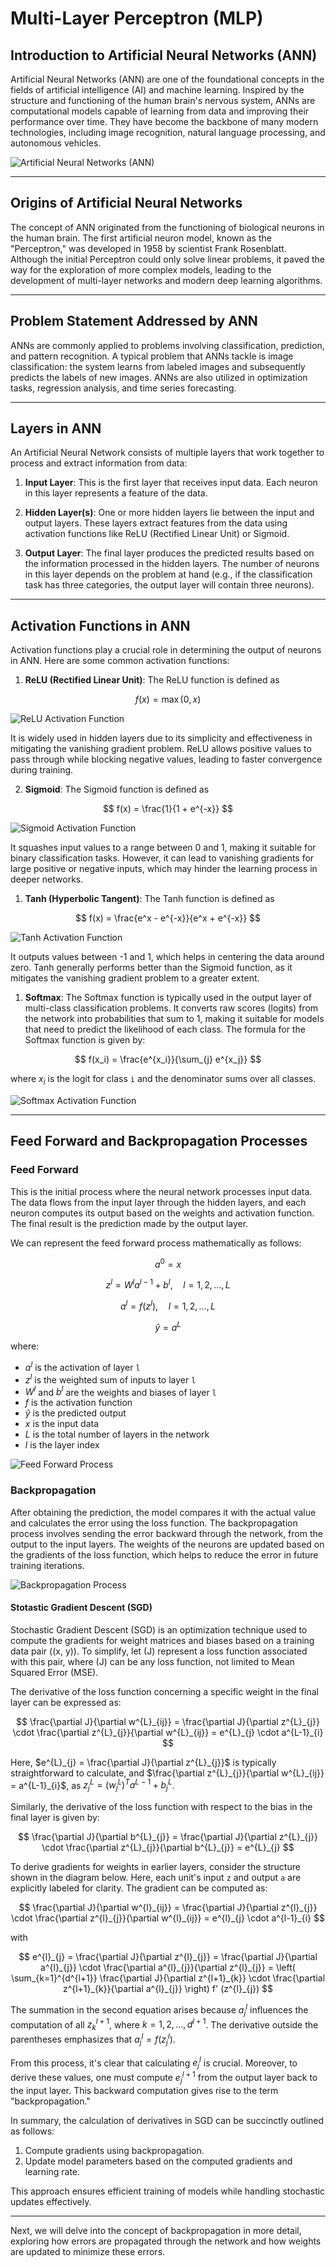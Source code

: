 # Multi-Layer Perceptron (MLP)

## Introduction to Artificial Neural Networks (ANN)

Artificial Neural Networks (ANN) are one of the foundational concepts in the fields of artificial intelligence (AI) and machine learning. Inspired by the structure and functioning of the human brain's nervous system, ANNs are computational models capable of learning from data and improving their performance over time. They have become the backbone of many modern technologies, including image recognition, natural language processing, and autonomous vehicles.

![Artificial Neural Networks (ANN)](images/MLP.png)

---

## Origins of Artificial Neural Networks

The concept of ANN originated from the functioning of biological neurons in the human brain. The first artificial neuron model, known as the "Perceptron," was developed in 1958 by scientist Frank Rosenblatt. Although the initial Perceptron could only solve linear problems, it paved the way for the exploration of more complex models, leading to the development of multi-layer networks and modern deep learning algorithms.

---

## Problem Statement Addressed by ANN

ANNs are commonly applied to problems involving classification, prediction, and pattern recognition. A typical problem that ANNs tackle is image classification: the system learns from labeled images and subsequently predicts the labels of new images. ANNs are also utilized in optimization tasks, regression analysis, and time series forecasting.

---

## Layers in ANN

An Artificial Neural Network consists of multiple layers that work together to process and extract information from data:

1. **Input Layer**: This is the first layer that receives input data. Each neuron in this layer represents a feature of the data.
   
2. **Hidden Layer(s)**: One or more hidden layers lie between the input and output layers. These layers extract features from the data using activation functions like ReLU (Rectified Linear Unit) or Sigmoid.
   
3. **Output Layer**: The final layer produces the predicted results based on the information processed in the hidden layers. The number of neurons in this layer depends on the problem at hand (e.g., if the classification task has three categories, the output layer will contain three neurons).

---

## Activation Functions in ANN

Activation functions play a crucial role in determining the output of neurons in ANN. Here are some common activation functions:

1. **ReLU (Rectified Linear Unit)**: The ReLU function is defined as 

$$
f(x) = \max(0, x)
$$

![ReLU Activation Function](images/relu.png)

It is widely used in hidden layers due to its simplicity and effectiveness in mitigating the vanishing gradient problem. ReLU allows positive values to pass through while blocking negative values, leading to faster convergence during training.

2. **Sigmoid**: The Sigmoid function is defined as 
   
$$
f(x) = \frac{1}{1 + e^{-x}}
$$

![Sigmoid Activation Function](images/sigmoid.png)

It squashes input values to a range between 0 and 1, making it suitable for binary classification tasks. However, it can lead to vanishing gradients for large positive or negative inputs, which may hinder the learning process in deeper networks.

1. **Tanh (Hyperbolic Tangent)**: The Tanh function is defined as
   
$$
f(x) = \frac{e^x - e^{-x}}{e^x + e^{-x}}
$$

![Tanh Activation Function](images/tanh.png)

It outputs values between -1 and 1, which helps in centering the data around zero. Tanh generally performs better than the Sigmoid function, as it mitigates the vanishing gradient problem to a greater extent.

1. **Softmax**: The Softmax function is typically used in the output layer of multi-class classification problems. It converts raw scores (logits) from the network into probabilities that sum to 1, making it suitable for models that need to predict the likelihood of each class. The formula for the Softmax function is given by:
   
$$
f(x_i) = \frac{e^{x_i}}{\sum_{j} e^{x_j}}
$$
   
where $x_i$ is the logit for class `i` and the denominator sums over all classes.

![Softmax Activation Function](images/softmax.png)

---

## Feed Forward and Backpropagation Processes

### Feed Forward
This is the initial process where the neural network processes input data. The data flows from the input layer through the hidden layers, and each neuron computes its output based on the weights and activation function. The final result is the prediction made by the output layer.

We can represent the feed forward process mathematically as follows:

$$
a^{0} = x
$$

$$
z^{l} = W^{l} a^{l-1} + b^{l}, \quad l = 1, 2, \ldots, L
$$

$$
a^{l} = f(z^{l}), \quad l = 1, 2, \ldots, L
$$

$$
\hat{y} = a^{L}
$$

where:
- $a^l$ is the activation of layer `l`
- $z^{l}$ is the weighted sum of inputs to layer `l`
- $W^{l}$ and $b^{l}$ are the weights and biases of layer `l`
- $f$ is the activation function
- $\hat{y}$ is the predicted output
- $x$ is the input data
- $L$ is the total number of layers in the network
- $l$ is the layer index

![Feed Forward Process](images/feed_forward.png)

### Backpropagation
After obtaining the prediction, the model compares it with the actual value and calculates the error using the loss function. The backpropagation process involves sending the error backward through the network, from the output to the input layers. The weights of the neurons are updated based on the gradients of the loss function, which helps to reduce the error in future training iterations.

![Backpropagation Process](images/back.png)

#### Stotastic Gradient Descent (SGD)

Stochastic Gradient Descent (SGD) is an optimization technique used to compute the gradients for weight matrices and biases based on a training data pair \((x, y)\). To simplify, let \(J\) represent a loss function associated with this pair, where \(J\) can be any loss function, not limited to Mean Squared Error (MSE).

The derivative of the loss function concerning a specific weight in the final layer can be expressed as:

$$
\frac{\partial J}{\partial w^{L}_{ij}} = \frac{\partial J}{\partial z^{L}_{j}} \cdot \frac{\partial z^{L}_{j}}{\partial w^{L}_{ij}} = e^{L}_{j} \cdot a^{L-1}_{i}
$$

Here, $e^{L}_{j} = \frac{\partial J}{\partial z^{L}_{j}}$ is typically straightforward to calculate, and $\frac{\partial z^{L}_{j}}{\partial w^{L}_{ij}} = a^{L-1}_{i}$, as $z^{L}_{j} = (w^{L}_{j})^{T} a^{L-1} + b^{L}_{j}$.

Similarly, the derivative of the loss function with respect to the bias in the final layer is given by:

$$
\frac{\partial J}{\partial b^{L}_{j}} = \frac{\partial J}{\partial z^{L}_{j}} \cdot \frac{\partial z^{L}_{j}}{\partial b^{L}_{j}} = e^{L}_{j}
$$

To derive gradients for weights in earlier layers, consider the structure shown in the diagram below. Here, each unit's input `z` and output `a` are explicitly labeled for clarity. The gradient can be computed as:

$$
\frac{\partial J}{\partial w^{l}_{ij}} = \frac{\partial J}{\partial z^{l}_{j}} \cdot \frac{\partial z^{l}_{j}}{\partial w^{l}_{ij}} = e^{l}_{j} \cdot a^{l-1}_{i}
$$

with

$$
e^{l}_{j} = \frac{\partial J}{\partial z^{l}_{j}} = \frac{\partial J}{\partial a^{l}_{j}} \cdot \frac{\partial a^{l}_{j}}{\partial z^{l}_{j}} = \left( \sum_{k=1}^{d^{l+1}} \frac{\partial J}{\partial z^{l+1}_{k}} \cdot \frac{\partial z^{l+1}_{k}}{\partial a^{l}_{j}} \right) f' (z^{l}_{j})
$$

The summation in the second equation arises because $a^{l}_{j}$ influences the computation of all $z^{l+1}_{k}$, where $k = 1, 2, \ldots, d^{l+1}$. The derivative outside the parentheses emphasizes that $a^{l}_{j} = f(z^{l}_{j})$. 

From this process, it's clear that calculating $e^{l}_{j}$ is crucial. Moreover, to derive these values, one must compute $e^{l+1}_{j}$ from the output layer back to the input layer. This backward computation gives rise to the term "backpropagation."

In summary, the calculation of derivatives in SGD can be succinctly outlined as follows: 

1. Compute gradients using backpropagation.
2. Update model parameters based on the computed gradients and learning rate.

This approach ensures efficient training of models while handling stochastic updates effectively.

---

Next, we will delve into the concept of backpropagation in more detail, exploring how errors are propagated through the network and how weights are updated to minimize these errors.